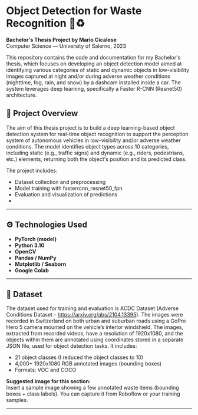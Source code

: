 # Object Detection for Waste Recognition 🧠♻️

**Bachelor's Thesis Project by Mario Cicalese**  
Computer Science — University of Salerno, 2023

This repository contains the code and documentation for my Bachelor's thesis, which focuses on developing an object detection model aimed at identifying various categories of static and dynamic objects in low-visibility images captured at night and/or during adverse weather conditions (nighttime, fog, rain, and snow) by a dashcam installed inside a car. The system leverages deep learning, specifically a Faster R-CNN (Resnet50) architecture.

## 📖 Project Overview

The aim of this thesis project is to build a deep learning-based object detection system for real-time object recognition to support the perception system of autonomous vehicles in low-visibility and/or adverse weather conditions. The model identifies object types across 10 categories, including static (e.g., traffic signs) and dynamic (e.g., riders, pedestrians, etc.) elements, returning both the object's position and its predicted class.

The project includes:
- Dataset collection and preprocessing
- Model training with fasterrcnn_resnet50_fpn
- Evaluation and visualization of predictions
- 
---

## ⚙️ Technologies Used

- **PyTorch (model)**
- **Python 3.10**
- **OpenCV**
- **Pandas / NumPy**
- **Matplotlib / Seaborn**
- **Google Colab**
---

## 📁 Dataset

The dataset used for training and evaluation is ACDC Dataset (Adverse Conditions Dataset - https://arxiv.org/abs/2104.13395). The images were recorded in Switzerland on both urban and suburban roads using a GoPro Hero 5 camera mounted on the vehicle’s interior windshield. The images, extracted from recorded videos, have a resolution of 1920x1080, and the objects within them are annotated using coordinates stored in a separate JSON file, used for object detection tasks. It includes:
- 21 object classes (I reduced the object classes to 10)
- 4,000+ 1920x1080 RGB annotated images (bounding boxes)
- Formats: VOC and COCO

**Suggested image for this section:**  
Insert a sample image showing a few annotated waste items (bounding boxes + class labels). You can capture it from Roboflow or your training samples.

---
